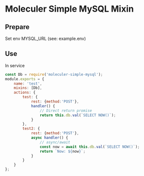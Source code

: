 # Moleculer Simple MySQL Mixin

## Prepare
Set env MYSQL_URL (see: example.env)

## Use
In service
```javascript
const Db = require('moleculer-simple-mysql');
module.exports = {
    name: 'test',
    mixins: [Db],
    actions: {
        test: {
            rest: {method:'POST'},
            handler() {
                // Direct return promise
                return this.db.val(`SELECT NOW()`);            
            }        
        },
        test2: {
            rest: {method:'POST'},
            async handler() {
                // async/await
                const now = await this.db.val(`SELECT NOW()`); 
                return `Now: ${now}`;             
            }        
        }       
    }
};
```